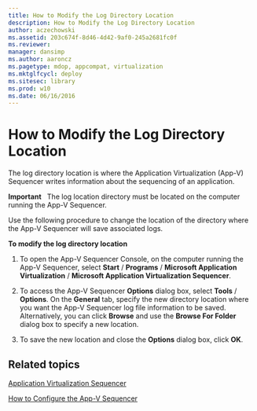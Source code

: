 ```yaml
---
title: How to Modify the Log Directory Location
description: How to Modify the Log Directory Location
author: aczechowski
ms.assetid: 203c674f-8d46-4d42-9af0-245a2681fc0f
ms.reviewer: 
manager: dansimp
ms.author: aaroncz
ms.pagetype: mdop, appcompat, virtualization
ms.mktglfcycl: deploy
ms.sitesec: library
ms.prod: w10
ms.date: 06/16/2016
---
```



# How to Modify the Log Directory Location


The log directory location is where the Application Virtualization (App-V) Sequencer writes information about the sequencing of an application.

**Important**  
The log location directory must be located on the computer running the App-V Sequencer.

 

Use the following procedure to change the location of the directory where the App-V Sequencer will save associated logs.

**To modify the log directory location**

1.  To open the App-V Sequencer Console, on the computer running the App-V Sequencer, select **Start** / **Programs** / **Microsoft Application Virtualization** / **Microsoft Application Virtualization Sequencer**.

2.  To access the App-V Sequencer **Options** dialog box, select **Tools** / **Options**. On the **General** tab, specify the new directory location where you want the App-V Sequencer log file information to be saved. Alternatively, you can click **Browse** and use the **Browse For Folder** dialog box to specify a new location.

3.  To save the new location and close the **Options** dialog box, click **OK**.

## Related topics


[Application Virtualization Sequencer](application-virtualization-sequencer.md)

[How to Configure the App-V Sequencer](how-to-configure-the-app-v-sequencer.md)

 

 





